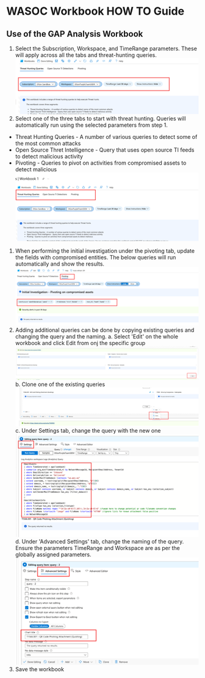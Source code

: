 # WASOC Workbook HOW TO Guide

## Use of the GAP Analysis Workbook

1. Select the Subscription, Workspace, and TimeRange parameters. These will apply across all the tabs and threat-hunting queries.
![1](/utilities/screenshots/wrkbk-TH-1.png)
1. Select one of the three tabs to start with threat hunting. Queries will automatically run using the selected parameters from step 1.
- Threat Hunting Queries - A number of various queries to detect some of the most common attacks
- Open Source Thret Intelligence - Query that uses open source TI feeds to detect malicious activity
- Pivoting - Queries to pivot on activities from compromised assets to detect malicious
![2](/utilities/screenshots/wrkbk-TH-2.png)
1. When performing the initial investigation under the pivoting tab, update the fields with compromised entities. The below queries will run automatically and show the results.
![3](/utilities/screenshots/wrkbk-TH-3.png)
1. Adding additional queries can be done by copying existing queries and changing the query and the naming.
a. Select 'Edit' on the whole workbook and click Edit from onj the specific group
![4](/utilities/screenshots/wrkbk-TH-4.png)
b. Clone one of the existing queries
![5](/utilities/screenshots/wrkbk-TH-5.png)
c. Under Settings tab, change the query with the new one
![6](/utilities/screenshots/wrkbk-TH-6.png)
d. Under 'Advanced Settings' tab, change the naming of the query. Ensure the parameters TimeRange and Workspace are as per the globally assigned parameters.
![7](/utilities/screenshots/wrkbk-TH-7.png)
1. Save the workbook